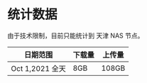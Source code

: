 # 统计数据
由于技术限制，目前只能统计到 天津 NAS 节点。  

|  日期范围   | 下载量  | 上传量  |
| ----  | ----  | ----  |  
|  Oct 1,2021 全天  | 8GB  | 108GB  |

